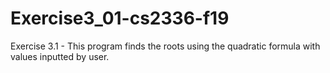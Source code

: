 # Exercise3_01-cs2336-f19
Exercise 3.1 - This program finds the roots using the quadratic formula with values inputted by user.
